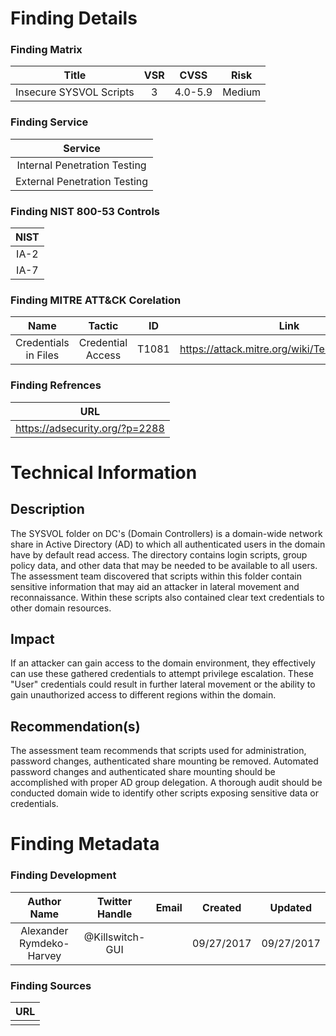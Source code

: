 # Finding Details 

### Finding Matrix
| Title  | VSR  |  CVSS  | Risk |
|:-:|:-:|:-:|:-:|
|   Insecure SYSVOL Scripts | 3  | 4.0-5.9  |  Medium |

### Finding Service
| Service  |
|:-:|
| Internal Penetration Testing  |
| External Penetration Testing  |

### Finding NIST 800-53 Controls
| NIST  |
|:-:|
| IA-2 |
| IA-7 |


### Finding MITRE ATT&CK Corelation
| Name | Tactic | ID | Link |
|:-:|:-:|:-:|:-:|
| Credentials in Files | Credential Access | T1081 | https://attack.mitre.org/wiki/Technique/T1081 |

### Finding Refrences
| URL |
|:-:|
| https://adsecurity.org/?p=2288 |
 
 
# Technical Information

## Description 
The SYSVOL folder on DC's (Domain Controllers) is a domain-wide network share in Active Directory (AD) to which all authenticated users in the domain have by default read access. The directory contains login scripts, group policy data, and other data that may be needed to be available to all users. The assessment team discovered that scripts within this folder contain sensitive information that may aid an attacker in lateral movement and reconnaissance.  Within these scripts also contained clear text credentials to other domain resources.

## Impact
If an attacker can gain access to the domain environment, they effectively can use these gathered credentials to attempt privilege escalation. These "User" credentials could result in further lateral movement or the ability to gain unauthorized access to different regions within the domain.

## Recommendation(s)
The assessment team recommends that scripts used for administration, password changes, authenticated share mounting be removed. Automated password changes and authenticated share mounting should be accomplished with proper AD group delegation. A thorough audit should be conducted domain wide to identify other scripts exposing sensitive data or credentials.  

# Finding Metadata
### Finding Development
| Author Name | Twitter Handle | Email | Created | Updated |
|:-:|:-:|:-:|:-:|:-:|
| Alexander Rymdeko-Harvey | @Killswitch-GUI |  | 09/27/2017 | 09/27/2017 |

### Finding Sources
| URL | 
|:-:|
|  |
